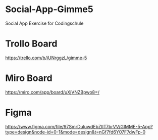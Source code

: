 # Social-App-Gimme5
Social App Exercise for Codingschule

# Trollo Board
https://trello.com/b/iUNrggzL/gimme-5

# Miro Board
https://miro.com/app/board/uXjVNZBpwo8=/

# Figma
https://www.figma.com/file/97SmrDuluwdEbZIIT7brVV/GIMME-5-App?type=design&node-id=0-1&mode=design&t=nGf7fd6Y07F7dwFp-0
